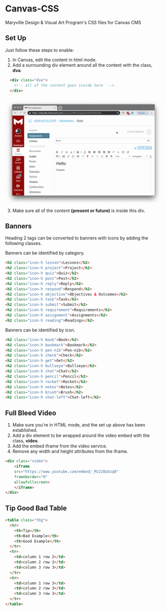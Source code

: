 # Canvas-CSS
Maryville Design & Visual Art Program's CSS files for Canvas CMS  

## Set Up
Just follow these steps to enable:
1. In Canvas, edit the content in html mode.
2. Add a surrounding div element around all the content with the class, **dva**.

  ```html
    <div class="dva">
      <!-- all of the content goes inside here  -->
    </div>
  ```
![Screenshot](gifs/HTMLmode.gif) 

3. Make sure all of the content **(present or future)** is inside this div.
    
 
## Banners
Heading 2 tags can be converted to banners with icons by adding the following classes.

Banners can be identified by category. 
```html
<h2 class="icon-h lesson">Lessons</h2>
<h2 class="icon-h project">Project</h2>
<h2 class="icon-h quiz">Quiz</h2>
<h2 class="icon-h post">Post</h2>
<h2 class="icon-h reply">Reply</h2>
<h2 class="icon-h respond">Respond</h2>
<h2 class="icon-h objective">Objectives & Outcomes</h2>
<h2 class="icon-h task">Task</h2>
<h2 class="icon-h submit">Submit</h2>
<h2 class="icon-h requirement">Requirements</h2>
<h2 class="icon-h assignment">Assignments</h2>
<h2 class="icon-h reading">Readings</h2>
```
Banners can be identified by icon. 
```html
<h2 class="icon-h book">Book</h2>
<h2 class="icon-h bookmark">Bookmark</h2>
<h2 class="icon-h pen-nib">Pen-nib</h2>
<h2 class="icon-h check">Check</h2>
<h2 class="icon-h get">Get</h2>
<h2 class="icon-h bullseye">Bullseye</h2>
<h2 class="icon-h chat">Chat</h2>
<h2 class="icon-h pencil">Pencil</h2>
<h2 class="icon-h rocket">Rocket</h2>
<h2 class="icon-h notes">Notes</h2>
<h2 class="icon-h brush">Brush</h2>
<h2 class="icon-h chat-left">Chat-left</h2>
```
## Full Bleed Video
1. Make sure you're in HTML mode, and the set up above has been established.
2. Add a  div element to be wrapped around the video embed with the class, **video**.
3. Add the embed iframe from the video service. 
4. Remove any width and height attributes from the iframe.
```html
<div class="video">
    <iframe 
    src="https://www.youtube.com/embed/_Mz228aUzq8" 
    frameborder="0" 
    allowfullscreen>
    </iframe>
</div>
```

## Tip Good Bad Table
```html
<table class="tbg">
  <tr>
    <th>Tip</th>
    <th>Bad Example</th> 
    <th>Good Example</th>
  </tr>
  <tr>
    <td>column 1 row 2</td>
    <td>column 2 row 2</td> 
    <td>column 3 row 3</td>
  </tr>
  <tr>
    <td>column 1 row 3</td>
    <td>column 2 row 3</td> 
    <td>column 3 row 3</td>
  </tr>
</table>
```

